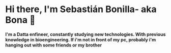 # Hi there, I'm Sebastián Bonilla- aka Bona 👋 
<h4>I'm a Datta enfineer, constantly studying new technologies. With previous knowledge in bioengineering. If i'm not in front of my pc, probably i'm hanging out with some friends or my brother </h4>
